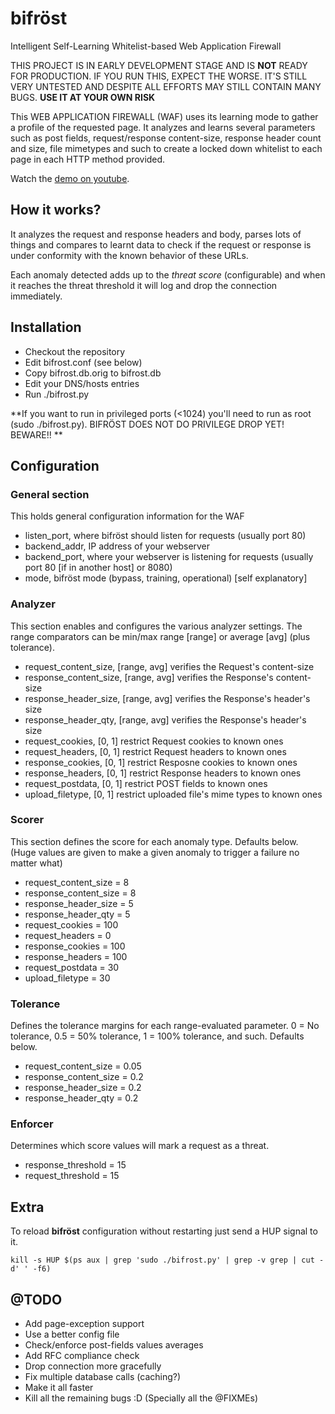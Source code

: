 # bifröst

Intelligent Self-Learning Whitelist-based Web Application Firewall

THIS PROJECT IS IN EARLY DEVELOPMENT STAGE AND IS **NOT** READY FOR PRODUCTION.
IF YOU RUN THIS, EXPECT THE WORSE. IT'S STILL VERY UNTESTED AND DESPITE ALL 
EFFORTS MAY STILL CONTAIN MANY BUGS. **USE IT AT YOUR OWN RISK**

This WEB APPLICATION FIREWALL (WAF) uses its learning mode to gather a profile of the requested page. It analyzes and learns several parameters such as post fields, request/response content-size, response header count and size, file mimetypes and such to create a locked down whitelist to each page in each HTTP method provided.

Watch the [demo on youtube](https://www.youtube.com/watch?v=qjzeJbAGgBo).

## How it works?
It analyzes the request and response headers and body, parses lots of things and compares to learnt data to check if the request or response is under conformity with the known behavior of these URLs.

Each anomaly detected adds up to the *threat score* (configurable) and when it reaches the threat threshold it will log and drop the connection immediately.

## Installation

* Checkout the repository
* Edit bifrost.conf (see below)
* Copy bifrost.db.orig to bifrost.db
* Edit your DNS/hosts entries
* Run ./bifrost.py 

**If you want to run in privileged ports (<1024) you'll need to run as root (sudo ./bifrost.py).
BIFRÖST DOES NOT DO PRIVILEGE DROP YET! BEWARE!! **

## Configuration
### General section
This holds general configuration information for the WAF

* listen_port, where bifröst should listen for requests (usually port 80)
* backend_addr, IP address of your webserver
* backend_port, where your webserver is listening for requests (usually port 80 [if in another host] or 8080)
* mode, bifröst mode (bypass, training, operational) [self explanatory]

### Analyzer
This section enables and configures the various analyzer settings.
The range comparators can be min/max range [range] or average [avg] (plus tolerance).

* request\_content\_size, [range, avg] verifies the Request's content-size 
* response\_content\_size, [range, avg] verifies the Response's content-size 
* response\_header\_size, [range, avg] verifies the Response's header's size
* response\_header\_qty, [range, avg] verifies the Response's header's size
* request_cookies, [0, 1] restrict Request cookies to known ones
* request_headers, [0, 1] restrict Request headers to known ones
* response_cookies, [0, 1] restrict Resposne cookies to known ones
* response_headers, [0, 1] restrict Response headers to known ones
* request_postdata, [0, 1] restrict POST fields to known ones
* upload_filetype, [0, 1] restrict uploaded file's mime types to known ones

### Scorer
This section defines the score for each anomaly type. Defaults below. (Huge values are given to make a given anomaly to trigger a failure no matter what)

* request\_content\_size = 8
* response\_content\_size = 8
* response\_header\_size = 5
* response\_header\_qty = 5
* request_cookies = 100
* request_headers = 0
* response_cookies = 100
* response_headers = 100
* request_postdata = 30
* upload_filetype = 30

### Tolerance
Defines the tolerance margins for each range-evaluated parameter. 0 = No tolerance, 0.5 = 50% tolerance, 1 = 100% tolerance, and such. Defaults below.

* request_content_size = 0.05
* response_content_size = 0.2
* response_header_size = 0.2
* response_header_qty = 0.2

### Enforcer
Determines which score values will mark a request as a threat.

* response_threshold = 15
* request_threshold = 15

## Extra
To reload **bifröst** configuration without restarting just send a HUP signal to it.

    kill -s HUP $(ps aux | grep 'sudo ./bifrost.py' | grep -v grep | cut -d' ' -f6)

## @TODO

* Add page-exception support
* Use a better config file
* Check/enforce post-fields values averages
* Add RFC compliance check
* Drop connection more gracefully
* Fix multiple database calls (caching?)
* Make it all faster
* Kill all the remaining bugs :D (Specially all the @FIXMEs)
